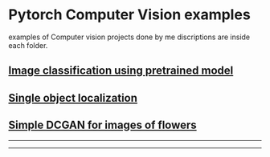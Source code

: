 # Pytorch Computer Vision examples
examples of Computer vision projects done by me 
discriptions are inside each folder.
##  [Image classification using pretrained model](https://github.com/dhananjayraut/Pytorch_CV_examples/tree/master/Image%20classification)
##  [Single object localization](https://github.com/dhananjayraut/Pytorch_CV_examples/tree/master/single-object-localization) 

##  [Simple DCGAN for images of flowers](https://github.com/dhananjayraut/Pytorch_CV_examples/tree/master/Simple-GAN)
___
___
